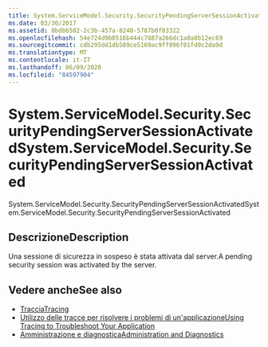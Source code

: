 ```yaml
---
title: System.ServiceModel.Security.SecurityPendingServerSessionActivated
ms.date: 03/30/2017
ms.assetid: 8bdbb502-2c3b-457a-8240-5787b0f83322
ms.openlocfilehash: 54e724d9b0516b444c7887a266dc1a0a8b12ec69
ms.sourcegitcommit: cdb295dd1db589ce5169ac9ff096f01fd0c2da9d
ms.translationtype: MT
ms.contentlocale: it-IT
ms.lasthandoff: 06/09/2020
ms.locfileid: "84597904"
---
```

# <a name="systemservicemodelsecuritysecuritypendingserversessionactivated"></a><span data-ttu-id="88e78-102">System.ServiceModel.Security.SecurityPendingServerSessionActivated</span><span class="sxs-lookup"><span data-stu-id="88e78-102">System.ServiceModel.Security.SecurityPendingServerSessionActivated</span></span>
<span data-ttu-id="88e78-103">System.ServiceModel.Security.SecurityPendingServerSessionActivated</span><span class="sxs-lookup"><span data-stu-id="88e78-103">System.ServiceModel.Security.SecurityPendingServerSessionActivated</span></span>  
  
## <a name="description"></a><span data-ttu-id="88e78-104">Descrizione</span><span class="sxs-lookup"><span data-stu-id="88e78-104">Description</span></span>  
 <span data-ttu-id="88e78-105">Una sessione di sicurezza in sospeso è stata attivata dal server.</span><span class="sxs-lookup"><span data-stu-id="88e78-105">A pending security session was activated by the server.</span></span>  
  
## <a name="see-also"></a><span data-ttu-id="88e78-106">Vedere anche</span><span class="sxs-lookup"><span data-stu-id="88e78-106">See also</span></span>

- [<span data-ttu-id="88e78-107">Traccia</span><span class="sxs-lookup"><span data-stu-id="88e78-107">Tracing</span></span>](index.md)
- [<span data-ttu-id="88e78-108">Utilizzo delle tracce per risolvere i problemi di un'applicazione</span><span class="sxs-lookup"><span data-stu-id="88e78-108">Using Tracing to Troubleshoot Your Application</span></span>](using-tracing-to-troubleshoot-your-application.md)
- [<span data-ttu-id="88e78-109">Amministrazione e diagnostica</span><span class="sxs-lookup"><span data-stu-id="88e78-109">Administration and Diagnostics</span></span>](../index.md)
